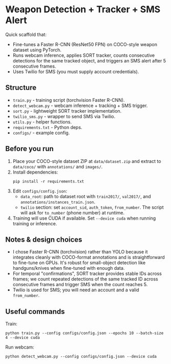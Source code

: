 # Weapon Detection + Tracker + SMS Alert

Quick scaffold that:
- Fine-tunes a Faster R-CNN (ResNet50 FPN) on COCO-style weapon dataset using PyTorch.
- Runs webcam inference, applies SORT tracker, counts consecutive detections for the same tracked object, and triggers an SMS alert after 5 consecutive frames.
- Uses Twilio for SMS (you must supply account credentials).

## Structure
- `train.py` - training script (torchvision Faster R-CNN).
- `detect_webcam.py` - webcam inference + tracking + SMS trigger.
- `sort.py` - lightweight SORT tracker implementation.
- `twilio_sms.py` - wrapper to send SMS via Twilio.
- `utils.py` - helper functions.
- `requirements.txt` - Python deps.
- `configs/` - example config.

## Before you run
1. Place your COCO-style dataset ZIP at `data/dataset.zip` and extract to `data/coco/` with `annotations/` and `images/`.
2. Install dependencies:
   ```
   pip install -r requirements.txt
   ```
3. Edit `configs/config.json`:
   - `data_root`: path to dataset root with `train2017/`, `val2017/`, and `annotations/instances_train.json`.
   - `twilio` section: set `account_sid`, `auth_token`, `from_number`. The script will ask for `to_number` (phone number) at runtime.
4. Training will use CUDA if available. Set `--device cuda` when running training or inference.

## Notes & design choices
- I chose Faster R-CNN (torchvision) rather than YOLO because it integrates cleanly with COCO-format annotations and is straightforward to fine-tune on GPUs. It's robust for small-object detection like handguns/knives when fine-tuned with enough data.
- For temporal "confirmations", SORT tracker provides stable IDs across frames; we count repeated detections of the same tracked ID across consecutive frames and trigger SMS when the count reaches 5.
- Twilio is used for SMS; you will need an account and a valid `from_number`.

## Useful commands
Train:
```
python train.py --config configs/config.json --epochs 10 --batch-size 4 --device cuda
```

Run webcam:
```
python detect_webcam.py --config configs/config.json --device cuda
```

